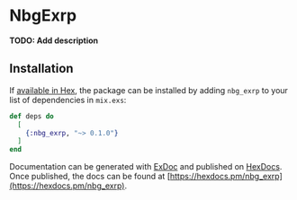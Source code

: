 # NbgExrp

**TODO: Add description**

## Installation

If [available in Hex](https://hex.pm/docs/publish), the package can be installed
by adding `nbg_exrp` to your list of dependencies in `mix.exs`:

```elixir
def deps do
  [
    {:nbg_exrp, "~> 0.1.0"}
  ]
end
```

Documentation can be generated with [ExDoc](https://github.com/elixir-lang/ex_doc)
and published on [HexDocs](https://hexdocs.pm). Once published, the docs can
be found at [https://hexdocs.pm/nbg_exrp](https://hexdocs.pm/nbg_exrp).

